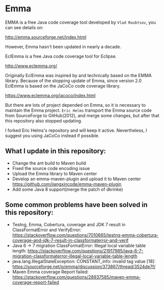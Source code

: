 # Emma

EMMA is a free Java code coverage tool developed by `Vlad Roubtsov`, you can see details on: 

<http://emma.sourceforge.net/index.html>

However, Emma hasn't been updated in nearly a decade. 

EclEmma is a free Java code coverage tool for Eclipse. 

<http://www.eclemma.org/>

Originally EclEmma was inspired by and technically based on the EMMA library. Because of the stopping update of Emma, since version 2.0 EclEmma is based on the JaCoCo code coverage library.

<https://www.eclemma.org/jacoco/index.html>

But there are lots of project depended on Emma, so it is necessary to maintain the Emma project. `Eric Helms` transport the Emma source code from SourceForge to GitHub(2012), and merge some changes, but after that this repository also stopped updating. 

I forked Eric Helms's repository and will keep it active. Nevertheless, I suggest you using JaCoCo instead if possible.

## What I update in this repository:

* Change the ant build to Maven build
* Fixed the source code encoding issue
* Upload the Emma library to Maven center
* Develop an emma-maven-plugin and upload it to Maven center <https://github.com/jiangxincode/emma-maven-plugin>
* Add some Java 8 support(merge the patch of dkrinke)

## Some common problems have been solved in this repository:

* Testng, Emma, Cobertura, coverage and JDK 7 result in ClassFormatError and VerifyError: <https://stackoverflow.com/questions/7010665/testng-emma-cobertura-coverage-and-jdk-7-result-in-classformaterror-and-verif>
* Java 6 -> 7 migration ClassFormatError: Illegal local variable table length: <https://stackoverflow.com/questions/21917985/java-6-7-migration-classformaterror-illegal-local-variable-table-length>
* java.lang.IllegalStateException: CONSTANT_info: invalid tag value [18]: <https://sourceforge.net/p/emma/discussion/373867/thread/3524de7f/>
* Maven Emma coverage Report failed: <https://stackoverflow.com/questions/28937585/maven-emma-coverage-report-failed>